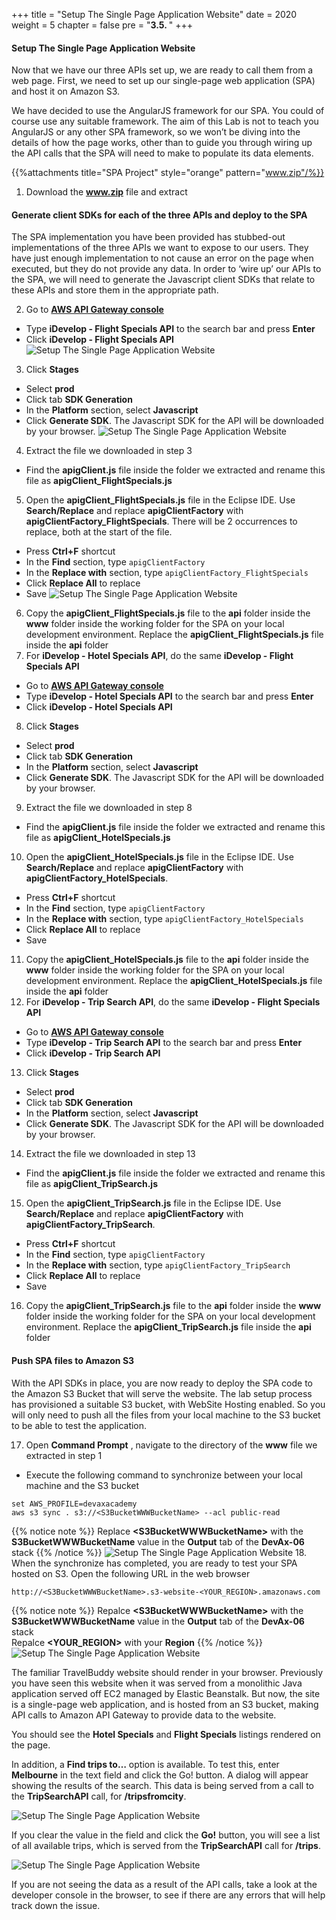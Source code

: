 +++
title = "Setup The Single Page Application Website"
date = 2020
weight = 5
chapter = false
pre = "<b>3.5. </b>"
+++
#### Setup The Single Page Application Website

Now that we have our three APIs set up, we are ready to call them from a web page. First, we need to set up our single-page web application (SPA) and host it on Amazon S3.

We have decided to use the AngularJS framework for our SPA. You could of course use any suitable framework. The aim of this Lab is not to teach you AngularJS or any other SPA framework, so we won’t be diving into the details of how the page works, other than to guide you through wiring up the API calls that the SPA will need to make to populate its data elements.

{{%attachments title="SPA Project" style="orange" pattern="www.zip"/%}}

1. Download the **www.zip** file and extract

#### Generate client SDKs for each of the three APIs and deploy to the SPA

The SPA implementation you have been provided has stubbed-out implementations of the three APIs we want to expose to our users. They have just enough implementation to not cause an error on the page when executed, but they do not provide any data. In order to ‘wire up’ our APIs to the SPA, we will need to generate the Javascript client SDKs that relate to these APIs and store them in the appropriate path.

2. Go to [**AWS API Gateway console**](https://console.aws.amazon.com/apigateway/home)
* Type **iDevelop - Flight Specials API** to the search bar and press **Enter**
* Click **iDevelop - Flight Specials API**
![Setup The Single Page Application Website](/images/3-create-single-page-app/3.5-setup-single-page-app-website/setup-single-page-app-website-001.png?featherlight=false&width=90pc)
3. Click **Stages**
* Select **prod**
* Click tab **SDK Generation**
* In the **Platform** section, select **Javascript**
* Click **Generate SDK**. The Javascript SDK for the API will be downloaded by your browser.
![Setup The Single Page Application Website](/images/3-create-single-page-app/3.5-setup-single-page-app-website/setup-single-page-app-website-002.png?featherlight=false&width=90pc)
4. Extract the file we downloaded in step 3
* Find the **apigClient.js** file inside the folder we extracted and rename this file as **apigClient_FlightSpecials.js**
5. Open the **apigClient_FlightSpecials.js** file in the  Eclipse IDE. Use **Search/Replace** and replace **apigClientFactory** with **apigClientFactory_FlightSpecials**. There will be 2 occurrences to replace, both at the start of the file.
* Press **Ctrl+F** shortcut
* In the **Find** section, type ```apigClientFactory```
* In the **Replace with** section, type ```apigClientFactory_FlightSpecials```
* Click **Replace All** to replace
* Save
![Setup The Single Page Application Website](/images/3-create-single-page-app/3.5-setup-single-page-app-website/setup-single-page-app-website-003.png?featherlight=false&width=90pc)
6. Copy the **apigClient_FlightSpecials.js** file to the **api** folder inside the **www** folder inside the working folder for the SPA on your local development environment. Replace the **apigClient_FlightSpecials.js** file inside the **api** folder
7. For **iDevelop - Hotel Specials API**, do the same **iDevelop - Flight Specials API**
* Go to [**AWS API Gateway console**](https://console.aws.amazon.com/apigateway/home)
* Type **iDevelop - Hotel Specials API** to the search bar and press **Enter**
* Click **iDevelop - Hotel Specials API**
8. Click **Stages**
* Select **prod**
* Click tab **SDK Generation**
* In the **Platform** section, select **Javascript**
* Click **Generate SDK**. The Javascript SDK for the API will be downloaded by your browser.
9. Extract the file we downloaded in step 8
* Find the **apigClient.js** file inside the folder we extracted and rename this file as **apigClient_HotelSpecials.js**
10. Open the **apigClient_HotelSpecials.js** file in the Eclipse IDE. Use **Search/Replace** and replace **apigClientFactory** with **apigClientFactory_HotelSpecials**.
* Press **Ctrl+F** shortcut
* In the **Find** section, type ```apigClientFactory```
* In the **Replace with** section, type ```apigClientFactory_HotelSpecials```
* Click **Replace All** to replace
* Save
11. Copy the **apigClient_HotelSpecials.js** file to the **api** folder inside the **www** folder inside the working folder for the SPA on your local development environment. Replace the **apigClient_HotelSpecials.js** file inside the **api** folder
12. For **iDevelop - Trip Search API**, do the same **iDevelop - Flight Specials API**
* Go to [**AWS API Gateway console**](https://console.aws.amazon.com/apigateway/home)
* Type **iDevelop - Trip Search API** to the search bar and press **Enter**
* Click **iDevelop - Trip Search API**
13. Click **Stages**
* Select **prod**
* Click tab **SDK Generation**
* In the **Platform** section, select **Javascript**
* Click **Generate SDK**. The Javascript SDK for the API will be downloaded by your browser.
14. Extract the file we downloaded in step 13
* Find the **apigClient.js** file inside the folder we extracted and rename this file as **apigClient_TripSearch.js**
15. Open the **apigClient_TripSearch.js** file in the Eclipse IDE. Use **Search/Replace** and replace **apigClientFactory** with **apigClientFactory_TripSearch**.
* Press **Ctrl+F** shortcut
* In the **Find** section, type ```apigClientFactory```
* In the **Replace with** section, type ```apigClientFactory_TripSearch```
* Click **Replace All** to replace
* Save
16. Copy the **apigClient_TripSearch.js** file to the **api** folder inside the **www** folder inside the working folder for the SPA on your local development environment. Replace the **apigClient_TripSearch.js** file inside the **api** folder

#### Push SPA files to Amazon S3

With the API SDKs in place, you are now ready to deploy the SPA code to the Amazon S3 Bucket that will serve the website. The lab setup process has provisioned a suitable S3 bucket, with WebSite Hosting enabled. So you will only need to push all the files from your local machine to the S3 bucket to be able to test the application.

17. Open **Command Prompt** , navigate to the directory of the **www** file we extracted in step 1
* Execute the following command to synchronize between your local machine and the S3 bucket
```
set AWS_PROFILE=devaxacademy
aws s3 sync . s3://<S3BucketWWWBucketName> --acl public-read
```
{{% notice note %}} 
Replace **\<S3BucketWWWBucketName\>** with the **S3BucketWWWBucketName** value in the **Output** tab of the **DevAx-06** stack
{{% /notice %}}
![Setup The Single Page Application Website](/images/3-create-single-page-app/3.5-setup-single-page-app-website/setup-single-page-app-website-004.png?featherlight=false&width=60pc)
18. When the synchronize has completed, you are ready to test your SPA hosted on S3. Open the following URL in the web browser
```
http://<S3BucketWWWBucketName>.s3-website-<YOUR_REGION>.amazonaws.com
```
{{% notice note %}} 
Repalce **\<S3BucketWWWBucketName\>** with the **S3BucketWWWBucketName** value in the **Output** tab of the **DevAx-06** stack\
Repalce **<YOUR_REGION>** with your **Region**
{{% /notice %}}
![Setup The Single Page Application Website](/images/3-create-single-page-app/3.5-setup-single-page-app-website/setup-single-page-app-website-005.png?featherlight=false&width=90pc)

The familiar TravelBuddy website should render in your browser. Previously you have seen this website when it was served from a monolithic Java application served off EC2 managed by Elastic Beanstalk. But now, the site is a single-page web application, and is hosted from an S3 bucket, making API calls to Amazon API Gateway to provide data to the website.

You should see the **Hotel Specials** and **Flight Specials** listings rendered on the page.

In addition, a **Find trips to…** option is available. To test this, enter **Melbourne** in the text field and click the Go! button. A dialog will appear showing the results of the search. This data is being served from a call to the **TripSearchAPI** call, for **/tripsfromcity**.

![Setup The Single Page Application Website](/images/3-create-single-page-app/3.5-setup-single-page-app-website/setup-single-page-app-website-006.png?featherlight=false&width=90pc)

If you clear the value in the field and click the **Go!** button, you will see a list of all available trips, which is served from the **TripSearchAPI** call for **/trips**.

![Setup The Single Page Application Website](/images/3-create-single-page-app/3.5-setup-single-page-app-website/setup-single-page-app-website-007.png?featherlight=false&width=90pc)

If you are not seeing the data as a result of the API calls, take a look at the developer console in the browser, to see if there are any errors that will help track down the issue.